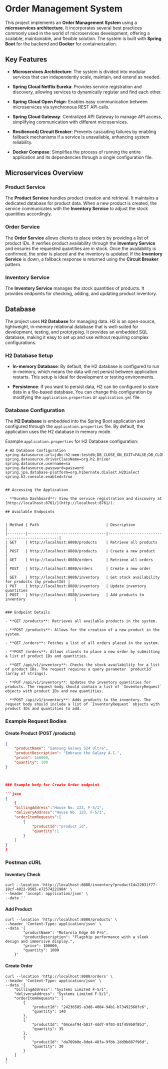 # Order Management System

This project implements an **Order Management System** using a **microservices architecture**. It incorporates several best practices commonly used in the world of microservices development, offering a scalable, maintainable, and flexible solution. The system is built with **Spring Boot** for the backend and **Docker** for containerization.

## Key Features

- **Microservices Architecture**: The system is divided into modular services that can independently scale, maintain, and extend as needed.

- **Spring Cloud Netflix Eureka**: Provides service registration and discovery, allowing services to dynamically register and find each other.

- **Spring Cloud Open Feign**: Enables easy communication between microservices via synchronous REST API calls.

- **Spring Cloud Gateway**: Centralized API Gateway to manage API access, simplifying communication with different microservices.

- **Resilience4j Circuit Breaker**: Prevents cascading failures by enabling fallback mechanisms if a service is unavailable, enhancing system reliability.

- **Docker Compose**: Simplifies the process of running the entire application and its dependencies through a single configuration file.

## Microservices Overview

### Product Service

The **Product Service** handles product creation and retrieval. It maintains a dedicated database for product data. When a new product is created, the service communicates with the **Inventory Service** to adjust the stock quantities accordingly.

### Order Service

The **Order Service** allows clients to place orders by providing a list of product IDs. It verifies product availability through the **Inventory Service** and ensures the requested quantities are in stock. Once the availability is confirmed, the order is placed and the inventory is updated. If the **Inventory Service** is down, a fallback response is returned using the **Circuit Breaker** pattern.

### Inventory Service

The **Inventory Service** manages the stock quantities of products. It provides endpoints for checking, adding, and updating product inventory.


## Database

The project uses **H2 Database** for managing data. H2 is an open-source, lightweight, in-memory relational database that is well-suited for development, testing, and prototyping. It provides an embedded SQL database, making it easy to set up and use without requiring complex configurations.

### H2 Database Setup

- **In-memory Database**: By default, the H2 database is configured to run in-memory, which means the data will not persist between application restarts. This setup is ideal for development or testing environments.

- **Persistence**: If you want to persist data, H2 can be configured to store data in a file-based database. You can change this configuration by modifying the `application.properties` or `application.yml` file.

### Database Configuration

The **H2 Database** is embedded into the Spring Boot application and configured through the `application.properties` file. By default, the application uses the H2 database in memory mode.

Example `application.properties` for H2 Database configuration:

```properties
# H2 Database Configuration
spring.datasource.url=jdbc:h2:mem:testdb;DB_CLOSE_ON_EXIT=FALSE;DB_CLOSE_DELAY=-1
spring.datasource.driverClassName=org.h2.Driver
spring.datasource.username=sa
spring.datasource.password=password
spring.jpa.database-platform=org.hibernate.dialect.H2Dialect
spring.h2.console.enabled=true


## Accessing the Application

- **Eureka Dashboard**: View the service registration and discovery at [http://localhost:8761/](http://localhost:8761/).

## Available Endpoints


| Method | Path                              | Description                                    |
|--------|-----------------------------------|------------------------------------------------|
| GET    | http://localhost:8080/products    | Retrieve all products                          |
| POST   | http://localhost:8080/products    | Create a new product                           |
| GET    | http://localhost:8080/orders      | Retrieve all orders                            |
| POST   | http://localhost:8080/orders      | Create a new order                             |
| GET    | http://localhost:8080/inventory   | Get stock availability for products (by productId) |
| PUT    | http://localhost:8080/inventory   | Update inventory quantities                    |
| POST   | http://localhost:8080/inventory   | Add products to inventory                      |


### Endpoint Details

- **GET /products**: Retrieves all available products in the system.

- **POST /products**: Allows for the creation of a new product in the system.

- **GET /orders**: Fetches a list of all orders placed in the system.

- **POST /orders**: Allows clients to place a new order by submitting a list of product IDs and quantities.

- **GET /api/v1/inventory**: Checks the stock availability for a list of product IDs. The request requires a query parameter `productId` (array of strings).

- **PUT /api/v1/inventory**: Updates the inventory quantities for products. The request body should contain a list of `InventoryRequest` objects with product IDs and new quantities.

- **POST /api/v1/inventory**: Adds products to the inventory. The request body should include a list of `InventoryRequest` objects with product IDs and quantities to add.
```

### Example Request Bodies

#### Create Product (POST /products)

```json
{
    "productName": "Samsung Galaxy S24 Ultra",
    "productDescription": "Embrace the Galaxy A.I.",
    "price": 168000,
    "quantity": 100
}



### Example body for Create Order endpoint

```json
{
    {
    "billingAddress":"House No. 123, F-5/1",
    "deliveryAddress":"House No. 123, F-5/1",
    "orderItemRequests":[
        {
            "productId":"product id",
            "quantity":1
        }
    ]
}
}
```
### Postman cURL

#### Inventory Check

```curl
curl --location 'http://localhost:8080/inventory?productId=22031f77-18cf-4822-9585-e72574221984' \
--header 'accept: application/json' \
--data ''
```
#### Add Product

```curl
curl --location 'http://localhost:8080/products' \
--header 'Content-Type: application/json' \
--data '{
        "productName": "Motorola Edge 40 Pro",
        "productDescription": "Flagship performance with a sleek design and immersive display.",
        "price": 100000,
        "quantity": 1000
    }'
```

#### Create Order

```curl
curl --location 'http://localhost:8080/orders' \
--header 'Content-Type: application/json' \
--data '{
    "billingAddress": "Systems Limited F-5/1",
    "deliveryAddress": "Systems Limited F-5/1",
    "orderItemRequests": [
        {
            "productId": "24236585-a3d8-4084-94b1-b73492568fc6",
            "quantity": 140
        },
        {
            "productId": "04ceaf94-b017-4dd7-9f03-81f459b0f8b3",
            "quantity": 35
        },
        {
            "productId": "da709b0e-8de4-48fa-9fbb-2dd9b087f96d",
            "quantity": 30
        }
    ]
}
'
```
